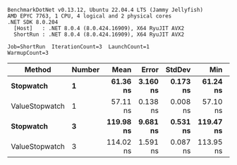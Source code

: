 ```

BenchmarkDotNet v0.13.12, Ubuntu 22.04.4 LTS (Jammy Jellyfish)
AMD EPYC 7763, 1 CPU, 4 logical and 2 physical cores
.NET SDK 8.0.204
  [Host]   : .NET 8.0.4 (8.0.424.16909), X64 RyuJIT AVX2
  ShortRun : .NET 8.0.4 (8.0.424.16909), X64 RyuJIT AVX2

Job=ShortRun  IterationCount=3  LaunchCount=1  
WarmupCount=3  

```
| Method         | Number | Mean      | Error    | StdDev   | Min       | Max       | Gen0   | Allocated |
|--------------- |------- |----------:|---------:|---------:|----------:|----------:|-------:|----------:|
| **Stopwatch**      | **1**      |  **61.36 ns** | **3.160 ns** | **0.173 ns** |  **61.24 ns** |  **61.56 ns** | **0.0005** |      **40 B** |
| ValueStopwatch | 1      |  57.11 ns | 0.138 ns | 0.008 ns |  57.10 ns |  57.12 ns |      - |         - |
| **Stopwatch**      | **3**      | **119.98 ns** | **9.681 ns** | **0.531 ns** | **119.47 ns** | **120.52 ns** | **0.0005** |      **40 B** |
| ValueStopwatch | 3      | 114.02 ns | 1.591 ns | 0.087 ns | 113.95 ns | 114.11 ns |      - |         - |
